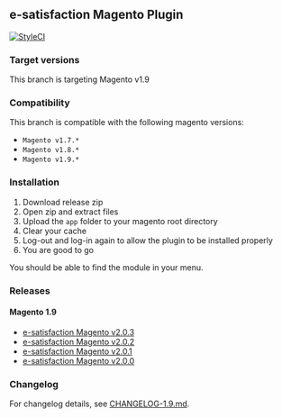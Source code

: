 ## e-satisfaction Magento Plugin

[![StyleCI](https://github.styleci.io/repos/99707123/shield?branch=1.9)](https://github.styleci.io/repos/99707123)

### Target versions

This branch is targeting Magento v1.9

### Compatibility

This branch is compatible with the following magento versions:
* `Magento v1.7.*`
* `Magento v1.8.*`
* `Magento v1.9.*`

### Installation

1. Download release zip
2. Open zip and extract files
3. Upload the `app` folder to your magento root directory
4. Clear your cache
5. Log-out and log-in again to allow the plugin to be installed properly
6. You are good to go

You should be able to find the module in your menu.

### Releases

#### Magento 1.9

* [e-satisfaction Magento v2.0.3](https://github.com/esatisfaction/esat-magento/releases/tag/v2.0.3-magento-1.9)
* [e-satisfaction Magento v2.0.2](https://github.com/esatisfaction/esat-magento/releases/tag/v2.0.2-magento-1.9)
* [e-satisfaction Magento v2.0.1](https://github.com/esatisfaction/esat-magento/releases/tag/v2.0.1-magento-1.9)
* [e-satisfaction Magento v2.0.0](https://github.com/esatisfaction/esat-magento/releases/tag/v2.0.0-magento-1.9)

### Changelog

For changelog details, see [CHANGELOG-1.9.md](CHANGELOG-1.9.md).
